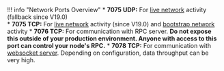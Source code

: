 !!! info "Network Ports Overview"
	* **7075 UDP:** For [live network](/glossary#live-network) activity (fallback since V19.0)  
	* **7075 TCP:** For [live network](/glossary#live-network) activity (since V19.0) and [bootstrap network](/glossary#bootstrap-network) activity
	* **7076 TCP:** For communication with RPC server. **Do not expose this outside of your production environment. Anyone with access to this port can control your node's RPC.**
	* **7078 TCP:** For communication with [websocket server](/integration-guides/advanced/#websocket-support). Depending on configuration, data throughput can be very high.